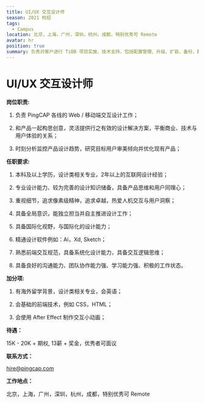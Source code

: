 ```yaml
---
title: UI/UX 交互设计师
season: 2021 校招 
tags:
  - Campus
location: 北京，上海，广州，深圳，杭州，成都，特别优秀可 Remote
avatar: hr
position: true
summary: 负责对客户进行 TiDB 项目实施、技术支持，包括配置管理、升级、扩容、备份、数据迁移等工作；负责用户 TiDB 集群监控、故障响应、问题跟踪及性能分析处理；负责与用户进行需求沟通、技术培训，介绍 TiDB 的原理、使用方式、最佳实践等；研究 TiDB，对某细分方向，如 TiDB 自动化管理、SQL 优化、故障诊断等有持续产出和贡献。
---
```


# UI/UX 交互设计师

**岗位职责:**

1. 负责 PingCAP 各线的 Web / 移动端交互设计工作；

2. 和产品一起构思创意，灵活提供行之有效的设计解决方案，平衡商业、技术与用户体验的关系；

3. 时刻分析监控产品设计趋势，研究目标用户审美倾向并优化现有产品；

**任职要求:**

1. 本科及以上学历，设计类相关专业，2年以上的互联网设计经验；

2. 专业设计能力、较为完善的设计知识储备，具备产品思维和用户同理心；

3. 重视细节，追求像素级精神，追求卓越，热爱人机交互与用户洞察；

4. 具备全局意识，能独立担当并自主推进设计工作；

5. 具备国际化视野，与国际化的设计能力；

6. 精通设计软件例如：Ai，Xd, Sketch；

7. 熟悉前端交互规范，具备系统化设计能力，具备交互逻辑思维；

8. 具备良好的沟通能力、团队协作能力强、学习能力强、积极的工作状态。


**加分项:**

1. 有海外留学背景，设计类相关专业，会英语；

2. 会基础的前端技术，例如 CSS，HTML；

3. 会使用 After Effect 制作交互小动画；


**待遇：**

15K - 20K + 期权, 13薪 + 奖金，优秀者可面议

**联系方式：**

hire@pingcap.com

**工作地点：**

北京，上海，广州，深圳，杭州，成都，特别优秀可 Remote
